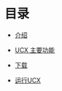 # 目录

- [介绍](README.md)

- [UCX 主要功能](./mainfuture/README.md)
- [下载](./download.md)
- [运行UCX](/Running.md)
